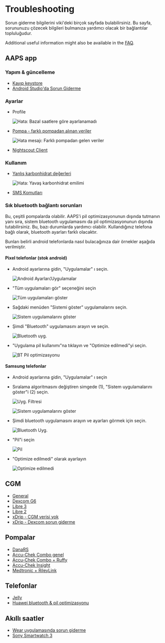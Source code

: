 # Troubleshooting

Sorun giderme bilgilerini viki'deki birçok sayfada bulabilirsiniz. Bu sayfa, sorununuzu çözecek bilgileri bulmanıza yardımcı olacak bir bağlantılar topluluğudur.

Additional useful information might also be available in the [FAQ](../UsefulLinks/FAQ.md).

## AAPS app

### Yapım & güncelleme

* [Kayıp keystore](TroubleshootingAndroidStudio#lost-keystore)
* [Android Studio'da Sorun Giderme](TroubleshootingAndroidStudio)

### Ayarlar
* Profile

  ![Hata: Bazal saatlere göre ayarlanamadı](../images/Screen_DifferentPump.png)

* [Pompa - farklı pompadan alınan veriler](../Maintenance/Update3_0.md#failure-message-data-from-different-pump)

  ![Hata mesajı: Farklı pompadan gelen veriler](../images/BasalNotAlignedToHours2.png)

* [Nightscout Client](../GettingHelp/TroubleshootingNsClient.md)

### Kullanım
* [Yanlış karbonhidrat değerleri](../DailyLifeWithAaps/CobCalculation.md#detection-of-wrong-cob-values)

   ![Hata: Yavaş karbonhidrat emilimi](../images/Calculator_SlowCarbAbsorption.png)

* [SMS Komutları](../RemoteFeatures/SMSCommands.md#troubleshooting)

### Sık bluetooth bağlantı sorunları

Bu, çeşitli pompalarda olabilir. AAPS'i pil optimizasyonunun dışında tutmanın yanı sıra, sistem bluetooth uygulamasını da pil optimizasyonunun dışında tutabilirsiniz. Bu, bazı durumlarda yardımcı olabilir. Kullandığınız telefona bağlı olarak, bluetooth ayarları farklı olacaktır.

Bunları belirli android telefonlarda nasıl bulacağınıza dair örnekler aşağıda verilmiştir.


#### Pixel telefonlar (stok android)

* Android ayarlarına gidin, "Uygulamalar" ı seçin.

  ![Android Ayarları¦Uygulamalar](../images/troubleshooting/pixel/01_androidsettings.png)

* "Tüm uygulamaları gör" seçeneğini seçin

  ![Tüm uygulamaları göster](../images/troubleshooting/pixel/02_apps.png)

* Sağdaki menüden "Sistemi göster" uygulamalarını seçin.

  ![Sistem uygulamalarını göster](../images/troubleshooting/pixel/03_allapps.png)

* Şimdi "Bluetooth" uygulamasını arayın ve seçin.

  ![Bluetooth uyg.](../images/troubleshooting/pixel/03_bluetooth.png)

* "Uygulama pil kullanımı"na tıklayın ve "Optimize edilmedi"yi seçin.

  ![BT Pil optimizasyonu](../images/troubleshooting/pixel/04_btunrestricted.png)


#### Samsung telefonlar

* Android ayarlarına gidin, "Uygulamalar" ı seçin

* Sıralama algoritmasını değiştiren simgede (1), "Sistem uygulamalarını göster"i (2) seçin.

  ![Uyg. Filtresi](../images/troubleshooting/samsung/Samsung01_Apps.png)

  ![Sistem uygulamalarını göster](../images/troubleshooting/samsung/Samsung02_ShowSystemApps.png)

* Şimdi bluetooth uygulamasını arayın ve ayarları görmek için seçin.

  ![Bluetooth Uyg.](../images/troubleshooting/samsung/Samsung03_BtApp.png)

* "Pil"i seçin

  ![Pil](../images/troubleshooting/samsung/Samsung04_Battery.png)

* "Optimize edilmedi" olarak ayarlayın

  ![Optimize edilmedi](../images/troubleshooting/samsung/Samsung05_NotOptimized.png)


## CGM

* [General](../CompatibleCgms/GeneralCGMRecommendation.md#troubleshooting)
* [Dexcom G6](../CompatibleCgms/DexcomG6.md#troubleshooting-g6-and-one)
* [Libre 3](../CompatibleCgms/Libre3.md#experiences-and-troubleshooting)
* [Libre 2](../CompatibleCgms/Libre2.md#experiences-and-troubleshooting)
* [xDrip - CGM verisi yok](../CompatibleCgms/xDrip.md#identify-receiver)
* [xDrip - Dexcom sorun giderme](../CompatibleCgms/xDrip.md#troubleshooting-dexcom-g5g6-and-xdrip)

## Pompalar

* [DanaRS](../CompatiblePumps/DanaRS-Insulin-Pump.md#dana-rs-specific-errors)
* [Accu-Chek Combo genel](../CompatiblePumps/Accu-Chek-Combo-Tips-for-Basic-usage.md)
* [Accu-Chek Combo + Ruffy](../CompatiblePumps/Accu-Chek-Combo-Pump.md#why-pairing-with-the-pump-does-not-work-with-the-app-ruffy)
* [Accu-Chek Insight](../CompatiblePumps/Accu-Chek-Insight-Pump.md#insight-specific-errors)
* [Medtronic + RileyLink](../CompatiblePumps/MedtronicPump.md#what-to-do-if-i-loose-connection-to-rileylink-andor-pump)

## Telefonlar

* [Jelly](../CompatiblePhones/Jelly.md)
* [Huawei bluetooth & pil optimizasyonu](../CompatiblePhones/Huawei.md)

## Akıllı saatler

* [Wear uygulamasında sorun giderme](../UsefulLinks/WearOsSmartwatch.md#troubleshooting-the-wear-app)
* [Sony Smartwatch 3](../UsefulLinks/SonySW3.md)
